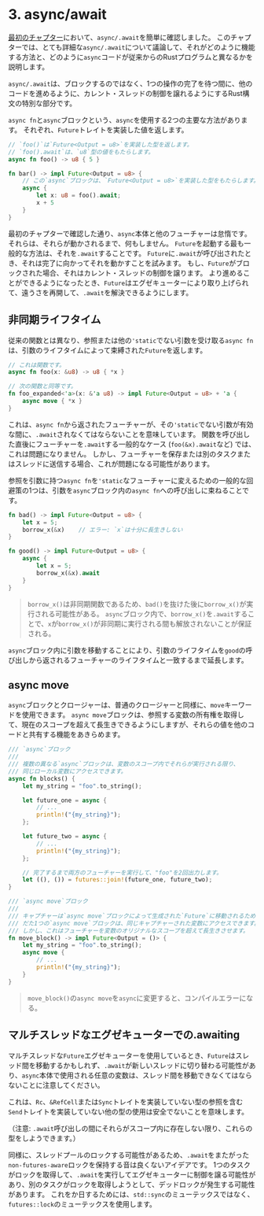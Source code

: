 # 3. async/await

[最初のチャプター](https://rust-lang.github.io/async-book/01_getting_started/04_async_await_primer.html)において、`async/.await`を簡単に確認しました。
このチャプターでは、とても詳細な`async/.await`について議論して、それがどのように機能する方法と、どのように`async`コードが従来からのRustプログラムと異なるかを説明します。

`async/.await`は、ブロックするのではなく、1つの操作の完了を待つ間に、他のコードを進めるように、カレント・スレッドの制御を譲れるようにするRust構文の特別な部分です。

`async fn`と`async`ブロックという、`async`を使用する2つの主要な方法があります。
それぞれ、`Future`トレイトを実装した値を返します。

```rust
// `foo()`は`Future<Output = u8>`を実装した型を返します。
// `foo().await`は、`u8`型の値をもたらします。
async fn foo() -> u8 { 5 }

fn bar() -> impl Future<Output = u8> {
    // この`async`ブロックは、`Future<Output = u8>`を実装した型をもたらします。
    async {
        let x: u8 = foo().await;
        x + 5
    }
}
```

最初のチャプターで確認した通り、`async`本体と他のフューチャーは怠惰です。
それらは、それらが動かされるまで、何もしません。
`Future`を起動する最も一般的な方法は、それを`.await`することです。
`Future`に`.await`が呼び出されたとき、それは完了に向かってそれを動かすことを試みます。
もし、`Future`がブロックされた場合、それはカレント・スレッドの制御を譲ります。
より進めることができるようになったとき、`Future`はエグゼキューターにより取り上げられて、遠うさを再開して、`.await`を解決できるようにします。

## 非同期ライフタイム

従来の関数とは異なり、参照または他の`'static`でない引数を受け取る`async fn`は、引数のライフタイムによって束縛された`Future`を返します。

```rust
// これは関数です。
async fn foo(x: &u8) -> u8 { *x }

// 次の関数と同等です。
fn foo_expanded<'a>(x: &'a u8) -> impl Future<Output = u8> + 'a {
    async move { *x }
}
```

これは、`async fn`から返されたフューチャーが、その`'static`でない引数が有効な間に、`.await`されなくてはならないことを意味しています。
関数を呼び出した直後にフューチャーを`.await`する一般的なケース (`foo(&x).await`など) では、これは問題になりません。
しかし、フューチャーを保存または別のタスクまたはスレッドに送信する場合、これが問題になる可能性があります。

参照を引数に持つ`async fn`を`'static`なフューチャーに変えるための一般的な回避策の1つは、引数を`async`ブロック内の`async fn`への呼び出しに束ねることです。

```rust
fn bad() -> impl Future<Output = u8> {
    let x = 5;
    borrow_x(&x)    // エラー: `x`は十分に長生きしない
}

fn good() -> impl Future<Output = u8> {
    async {
        let x = 5;
        borrow_x(&x).await
    }
}
```

> `borrow_x()`は非同期関数であるため、`bad()`を抜けた後に`borrow_x()`が実行される可能性がある。
> `async`ブロック内で、`borrow_x()`を`.await`することで、`x`が`borrow_x()`が非同期に実行される間も解放されないことが保証される。

`async`ブロック内に引数を移動することにより、引数のライフタイムを`good`の呼び出しから返されるフューチャーのライフタイムと一致するまで延長します。

## async move

`async`ブロックとクロージャーは、普通のクロージャーと同様に、`move`キーワードを使用できます。
`async move`ブロックは、参照する変数の所有権を取得して、現在のスコープを超えて長生きできるようにしますが、それらの値を他のコードと共有する機能をあきらめます。

```rust
/// `async`ブロック
///
/// 複数の異なる`async`ブロックは、変数のスコープ内でそれらが実行される限り、
/// 同じローカル変数にアクセスできます。
async fn blocks() {
    let my_string = "foo".to_string();

    let future_one = async {
        // ...
        println!("{my_string}");
    };

    let future_two = async {
        // ...
        println!("{my_string}");
    };

    // 完了するまで両方のフューチャーを実行して、"foo"を2回出力します。
    let ((), ()) = futures::join!(future_one, future_two);
}

/// `async move`ブロック
///
/// キャプチャーは`async move`ブロックによって生成された`Future`に移動されるため、
/// だた1つの`async move`ブロックは、同じキャプチャーされた変数にアクセスできます。
/// しかし、これはフューチャーを変数のオリジナルなスコープを超えて長生きさせます。
fn move_block() -> impl Future<Output = ()> {
    let my_string = "foo".to_string();
    async move {
        // ...
        println!("{my_string}");
    }
}
```

> `move_block()`の`async move`を`async`に変更すると、コンパイルエラーになる。

## マルチスレッドなエグゼキューターでの.awaiting

マルチスレッドな`Future`エグゼキューターを使用しているとき、`Future`はスレッド間を移動するかもしれず、`.await`が新しいスレッドに切り替わる可能性があり、`async`本体で使用される任意の変数は、スレッド間を移動できなくてはならないことに注意してください。

これは、`Rc`、`&RefCell`または`Sync`トレイトを実装していない型の参照を含む`Send`トレイトを実装していない他の型の使用は安全でないことを意味します。

（注意: `.await`呼び出しの間にそれらがスコープ内に存在しない限り、これらの型をしようできます。）

同様に、スレッドプールのロックする可能性があるため、`.await`をまたがった`non-futures-aware`ロックを保持する音は良くないアイデアです。
1つのタスクがロックを取得して、`.await`を実行してエグゼキューターに制御を譲る可能性があり、別のタスクがロックを取得しようとして、デッドロックが発生する可能性があります。
これをか日するためには、`std::sync`のミューテックスではなく、`futures::lock`のミューテックスを使用します。
